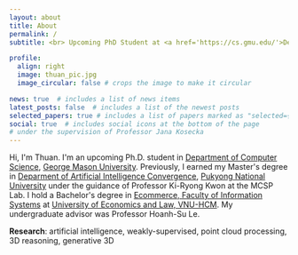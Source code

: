 ```yaml
---
layout: about
title: About
permalink: /
subtitle: <br> Upcoming PhD Student at <a href='https://cs.gmu.edu/'>Deparment of Computer Science</a>, <a href='https://www.gmu.edu/'>George Mason University</a>

profile:
  align: right
  image: thuan_pic.jpg
  image_circular: false # crops the image to make it circular

news: true  # includes a list of news items
latest_posts: false  # includes a list of the newest posts
selected_papers: true # includes a list of papers marked as "selected={true}"
social: true  # includes social icons at the bottom of the page
# under the supervision of Professor Jana Kosecka
---
```


Hi, I'm Thuan. I'm an upcoming Ph.D. student in <a href='https://cs.gmu.edu/'>Department of Computer Science</a>, <a href='https://www.gmu.edu/'>George Mason University</a>. Previously, I earned my Master's degree in <a href='https://itc.pknu.ac.kr/eng/html/00_main/'>Deparment of Artificial Intelligence Convergence</a>, <a href='https://www.pknu.ac.kr/eng'>Pukyong National University</a> under the guidance of Professor Ki-Ryong Kwon at the MCSP Lab. I hold a Bachelor's degree in <a href='https://is.uel.edu.vn/'>Ecommerce, Faculty of Information Systems</a> at <a href='http://en.uel.edu.vn/'>University of Economics and Law, VNU-HCM</a>. My undergraduate advisor was Professor Hoanh-Su Le.

<b>Research</b>: artificial intelligence, weakly-supervised, point cloud processing, 3D reasoning, generative 3D


